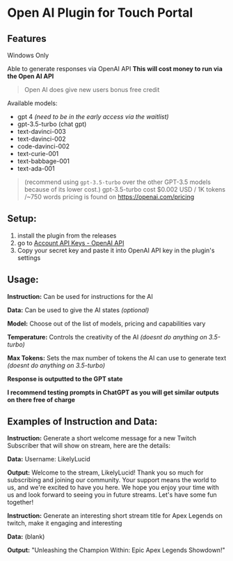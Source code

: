 # Open AI Plugin for Touch Portal
## Features
Windows Only

Able to generate responses via OpenAI API
**This will cost money to run via the Open AI API**

> Open AI does give new users bonus free credit

Available models:
 - gpt 4 *(need to be in the early access via the waitlist)*
 - gpt-3.5-turbo (chat gpt)
 - text-davinci-003
 - text-davinci-002
 - code-davinci-002
 - text-curie-001
 - text-babbage-001
 - text-ada-001

> (recommend using `gpt-3.5-turbo` over the other GPT-3.5 models because of its lower cost.)
> gpt-3.5-turbo cost $0.002 USD / 1K tokens /~750 words
> pricing is found on https://openai.com/pricing
## Setup:

 1. install the plugin from the releases 
 2. go to [Account API Keys - OpenAI API](https://platform.openai.com/account/api-keys)
 3. Copy your secret key and paste it into OpenAI API key in the plugin's settings
## Usage:
**Instruction:** Can be used for instructions for the AI

**Data:** Can be used to give the AI states *(optional)*

**Model:** Choose out of the list of models, pricing and capabilities vary

**Temperature:** Controls the creativity of the AI *(doesnt do anything on 3.5-turbo)*

**Max Tokens:** Sets the max number of tokens the AI can use to generate text *(doesnt do anything on 3.5-turbo)*

**Response is outputted to the GPT state**

**I recommend testing prompts in ChatGPT as you will get similar outputs on there free of charge**

## **Examples of Instruction and Data:**

**Instruction:** Generate a short welcome message for a new Twitch Subscriber that will show on stream, here are the details:

**Data:** Username: LikelyLucid

**Output:** Welcome to the stream, LikelyLucid! Thank you so much for subscribing and joining our community. Your support means the world to us, and we're excited to have you here. We hope you enjoy your time with us and look forward to seeing you in future streams. Let's have some fun together!


**Instruction:** Generate an interesting short stream title for Apex Legends on twitch, make it engaging and interesting

**Data:** (blank)

**Output:** "Unleashing the Champion Within: Epic Apex Legends Showdown!"
